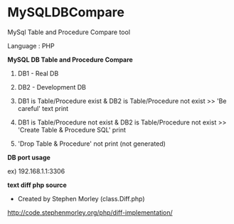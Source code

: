 # MySQLDBCompare
MySql Table and Procedure Compare tool

Language : PHP


**MySQL DB Table and Procedure Compare**

1) DB1 - Real DB

2) DB2 - Development DB

3) DB1 is Table/Procedure exist & DB2 is Table/Procedure not exist >> 'Be careful' text print

4) DB1 is Table/Procedure not exist & DB2 is Table/Procedure not exist  >> 'Create Table & Procedure SQL' print

5) 'Drop Table & Procedure' not print (not generated)



**DB port usage**
 
ex) 192.168.1.1:3306



**text diff php source**

- Created by Stephen Morley (class.Diff.php)

http://code.stephenmorley.org/php/diff-implementation/
